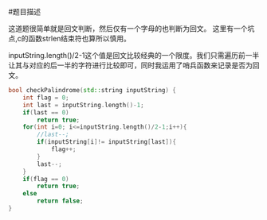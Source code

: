 #题目描述

这道题很简单就是回文判断，然后仅有一个字母的也判断为回文。
这里有一个坑点,c的函数strlen结束符也算所以慎用。

inputString.length()/2-1这个值是回文比较经典的一个限度。我们只需遍历前一半让其与对应的后一半的字符进行比较即可，同时我运用了哨兵函数来记录是否为回文。
```C++
bool checkPalindrome(std::string inputString) {
    int flag = 0;
    int last = inputString.length()-1;
    if(last == 0)
        return true;
    for(int i=0; i<=inputString.length()/2-1;i++){
        //last--;
        if(inputString[i]!= inputString[last]){
            flag++;
        }
        last--;
    }
    if(flag == 0)
        return true;
    else
        return false;
}

```